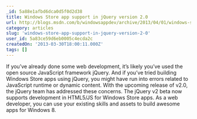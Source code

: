 ```yaml
---
_id: 5a88e1afbd6dca0d5f0d2d38
title: Windows Store app support in jQuery version 2.0
url: http://blogs.msdn.com/b/windowsappdev/archive/2013/04/01/windows-store-app-support-in-jquery-version-2-0.aspx
category: articles
slug: 'windows-store-app-support-in-jquery-version-2-0'
user_id: 5a83ce59d6eb0005c4ecda2c
createdOn: '2013-03-30T18:00:11.000Z'
tags: []
---
```


If you’ve already done some web development, it’s likely you’ve used the open source JavaScript framework jQuery. And if you’ve tried building Windows Store apps using jQuery, you might have run into errors related to JavaScript runtime or dynamic content. With the upcoming release of v2.0, the jQuery team has addressed these concerns. The jQuery v2 beta now supports development in HTML5/JS for Windows Store apps. As a web developer, you can use your existing skills and assets to build awesome apps for Windows 8.
